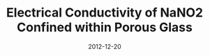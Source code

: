 ---
layout: publication
title: "Electrical Conductivity of NaNO2 Confined within Porous Glass"
authors: "L. Korotkova, V. Dvornikova, M. Vlasenko, T. Korotkova, A. Naberezhnov, Ewa Rysiakiewicz-Pasek"
date: 2012-12-20
year: 2012
journal: Ferroelectrics
source: http://www.tandfonline.com/doi/abs/10.1080/00150193.2013.786600
---